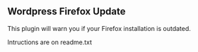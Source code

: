 ## Wordpress Firefox Update

This plugin will warn you if your Firefox installation is outdated.

Intructions are on readme.txt
